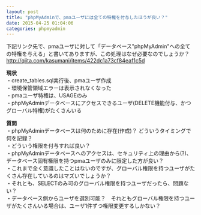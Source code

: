 ```yaml
---
layout: post
title: "phpMyAdminで、pmaユーザには全ての特権を付与したほうが良い？"
date: 2015-04-25 01:04:06
categories: phpmyadmin
---
```

<p>下記リンク先で、pmaユーザに対して「データベース"phpMyAdmin"への全ての特権を与える」と書いてありますが、この処理はなぜ必要なのでしょうか？<br>
<a href="http://qiita.com/kasumani/items/422dc1a73cf84eaf1c5d" rel="nofollow">http://qiita.com/kasumani/items/422dc1a73cf84eaf1c5d</a></p>

<p><strong>現状</strong><br>
・create_tables.sql実行後、pmaユーザ作成<br>
・環境保管領域エラーは表示されなくなった<br>
・pmaユーザ特権は、USAGEのみ<br>
・phpMyAdminデータベースにアクセスできるユーザ(DELETE機能付与、かつグローバル特権)がたくさんいる</p>

<p><strong>質問</strong><br>
・phpMyAdminデータベースは何のために存在(作成)？ どういうタイミングで何を記録？　　　<br>
・どういう権限を付与すれば良い？<br>
・phpMyAdminデータベースへのアクセスは、セキュリティ上の理由から(?)、データベース固有権限を持つpmaユーザのみに限定した方が良い？<br>
・これまで全く意識したことはないのですが、グローバル権限を持つユーザがたくさん存在しているのはマズいでしょうか？<br>
・それとも、SELECTのみ可のグローバル権限を持つユーザだったら、問題ない？<br>
・データベース側からユーザを選別可能？　それともグローバル権限を持つユーザがたくさんいる場合は、ユーザ1件ずつ権限変更するしかない？</p>
